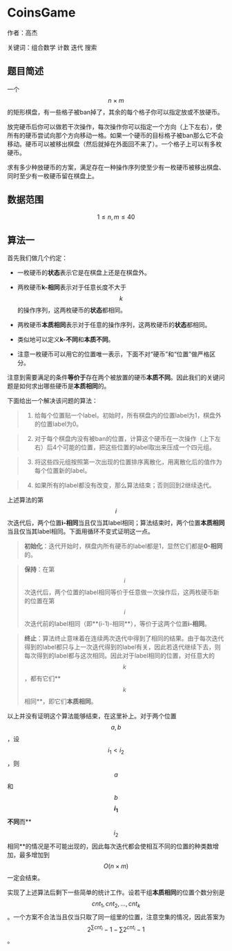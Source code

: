 # CoinsGame

作者：高杰

关键词：组合数学 计数 迭代 搜索

## 题目简述

一个$$n \times m$$的矩形棋盘，有一些格子被ban掉了，其余的每个格子你可以指定放或不放硬币。

放完硬币后你可以做若干次操作，每次操作你可以指定一个方向（上下左右），使所有的硬币尝试向那个方向移动一格。如果一个硬币的目标格子被ban那么它不会移动。硬币可以被移出棋盘（然后就掉在外面回不来了）。一个格子上可以有多枚硬币。

求有多少种放硬币的方案，满足存在一种操作序列使至少有一枚硬币被移出棋盘、同时至少有一枚硬币留在棋盘上。

## 数据范围

$$1 \le n, m \le 40$$

## 算法一

首先我们做几个约定：

+	一枚硬币的**状态**表示它是在棋盘上还是在棋盘外。

+	两枚硬币**k-相同**表示对于任意长度不大于$$k$$的操作序列，这两枚硬币的**状态**都相同。

+	两枚硬币**本质相同**表示对于任意的操作序列，这两枚硬币的**状态**都相同。

+	类似地可以定义**k-不同**和**本质不同**。

+	注意一枚硬币可以用它的位置唯一表示，下面不对“硬币”和“位置”做严格区分。

注意到需要满足的条件**等价于**存在两个被放置的硬币**本质不同**。因此我们的关键问题是如何求出哪些硬币是**本质相同**的。

下面给出一个解决该问题的算法：

>	1.	给每个位置贴一个label。初始时，所有棋盘内的位置label为1，棋盘外的位置label为0。

>	2.	对于每个棋盘内没有被ban的位置，计算这个硬币在一次操作（上下左右）后4个可能的位置，把这些位置的label取出来压成一个四元组。

>	3.	将这些四元组按照第一次出现的位置排序离散化，用离散化后的值作为每个位置新的label。

>	4.	如果所有的label都没有改变，那么算法结束；否则回到2继续迭代。

上述算法的第$$i$$次迭代后，两个位置**i-相同**当且仅当其label相同；算法结束时，两个位置**本质相同**当且仅当其label相同。下面用循环不变式证明这一点。

>	**初始化**：迭代开始时，棋盘内所有硬币的label都是1，显然它们都是**0-相同**的。

>	**保持**：在第$$i$$次迭代后，两个位置的label相同等价于任意做一次操作后，这两枚硬币新的位置在第$$i$$次迭代前的label相同（即**(i-1)-相同**），等价于这两个位置**i-相同**。

>	**终止**：算法终止意味着在连续两次迭代中得到了相同的结果。由于每次迭代得到的label都只与上一次迭代得到的label有关，因此若迭代继续下去，则每次得到的label都与这次相同。因此对于label相同的位置，对任意大的$$k$$，都有它们**$$k$$相同**，即它们**本质相同**。

以上并没有证明这个算法能够结束，在这里补上。对于两个位置$$a, b$$，设$$i_1<i_2$$，则$$a$$和$$b$$**$$i_1$$不同**而**$$i_2$$相同**的情况是不可能出现的，因此每次迭代都会使相互不同的位置的种类数增加，最多增加到$$O(n\times m)$$一定会结束。

实现了上述算法后剩下一些简单的统计工作。设若干组**本质相同**的位置个数分别是$$cnt_1,cnt_2,\dots ,cnt_k$$。一个方案不合法当且仅当只取了同一组里的位置，注意空集的情况，因此答案为$$2^{\sum cnt_i}-1-\sum 2^{cnt_i}-1$$。
